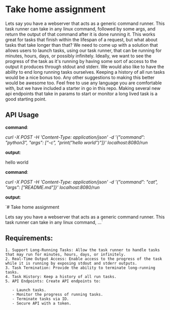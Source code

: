 # Take home assignment

Lets say you have a webserver that acts as a generic command runner. This task runner can take in any linux command,
followed by some args, and return the output of that command after it is done running it. This works great for tasks that finish
within the lifespan of a request, but what about tasks that take longer than that? We need to come up with a solution that allows
users to launch tasks, using our task runner, that can be running for minutes, hours, days, or possibly infinitely. Ideally, we want
to see the progress of the task as it's running by having some sort of access to the output it produces through stdout and stderr.
We would also like to have the ability to end long running tasks ourselves. Keeping a history of all run tasks would be a nice bonus too.
Any other suggestions to making this better would be awesome too. Feel free to use any language you are comfortable with, but we have
included a starter in go in this repo. Making several new api endpoints that take in params to start or monitor a long lived task is a
good starting point.

## API Usage

**command**:

_curl -X POST -H 'Content-Type: application/json' -d '{"command": "python3", "args": ["-c", "print(\"hello world\")"]}' localhost:8080/run_

**output**:

hello world

**command**:

_curl -X POST -H 'Content-Type: application/json' -d '{"command": "cat", "args": ["README.md"]}' localhost:8080/run_

**output**:

`\# Take home assignment

Lets say you have a webserver that acts as a generic command runner. This task runner can take in any linux command,
...`

## Requirements:

    1. Support Long-Running Tasks: Allow the task runner to handle tasks that may run for minutes, hours, days, or infinitely.
    2. Real-Time Output Access: Enable access to the progress of the task while it is running by exposing stdout and stderr outputs.
    3. Task Termination: Provide the ability to terminate long-running tasks.
    4. Task History: Keep a history of all run tasks.
    5. API Endpoints: Create API endpoints to:

       - Launch tasks.
       - Monitor the progress of running tasks.
       - Terminate tasks via ID.
       - Secure API with a token.
